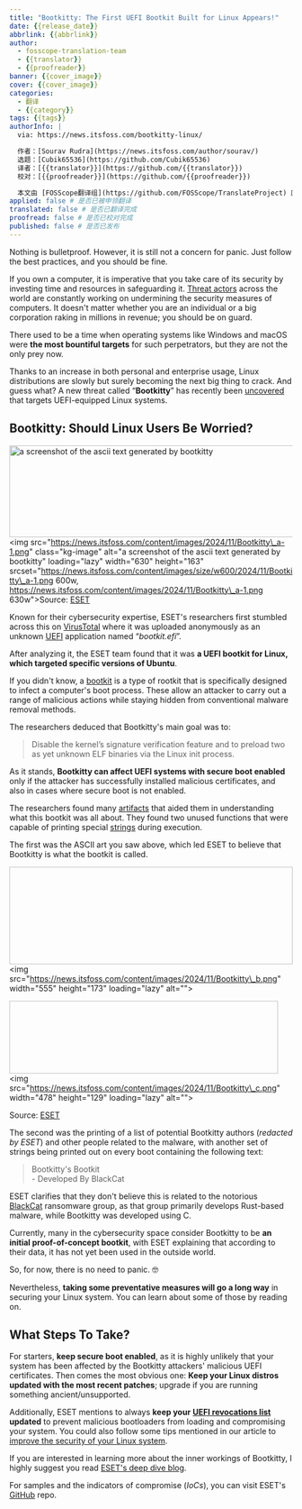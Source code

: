 ```yaml
---
title: "Bootkitty: The First UEFI Bootkit Built for Linux Appears!"
date: {{release_date}}
abbrlink: {{abbrlink}}
author:
  - fosscope-translation-team
  - {{translator}}
  - {{proofreader}}
banner: {{cover_image}}
cover: {{cover_image}}
categories:
  - 翻译
  - {{category}}
tags: {{tags}}
authorInfo: |
  via: https://news.itsfoss.com/bootkitty-linux/

  作者：[Sourav Rudra](https://news.itsfoss.com/author/sourav/)
  选题：[Cubik65536](https://github.com/Cubik65536)
  译者：[{{translator}}](https://github.com/{{translator}})
  校对：[{{proofreader}}](https://github.com/{{proofreader}})

  本文由 [FOSScope翻译组](https://github.com/FOSScope/TranslateProject) 原创编译，[开源观察](https://fosscope.com/) 荣誉推出
applied: false # 是否已被申领翻译
translated: false # 是否已翻译完成
proofread: false # 是否已校对完成
published: false # 是否已发布
---
```


<!-- 所有以 `{{variable}}` 形式展现的内容都需要替换为实际内容 -->

Nothing is bulletproof. However, it is still not a concern for panic. Just follow the best practices, and you should be fine.

<!-- more -->

If you own a computer, it is imperative that you take care of its security by investing time and resources in safeguarding it. [Threat actors](https://en.wikipedia.org/wiki/Threat_actor) across the world are constantly working on undermining the security measures of computers. It doesn't matter whether you are an individual or a big corporation raking in millions in revenue; you should be on guard.

There used to be a time when operating systems like Windows and macOS were **the most bountiful targets** for such perpetrators, but they are not the only prey now.

Thanks to an increase in both personal and enterprise usage, Linux distributions are slowly but surely becoming the next big thing to crack. And guess what? A new threat called “**Bootkitty**” has recently been [uncovered](https://www.welivesecurity.com/en/eset-research/bootkitty-analyzing-first-uefi-bootkit-linux/) that targets UEFI-equipped Linux systems.

## Bootkitty: Should Linux Users Be Worried?

<img alt="a screenshot of the ascii text generated by bootkitty" height="163" width="630" />\<img src="https://news.itsfoss.com/content/images/2024/11/Bootkitty\_a-1.png" class="kg-image" alt="a screenshot of the ascii text generated by bootkitty" loading="lazy" width="630" height="163" srcset="https://news.itsfoss.com/content/images/size/w600/2024/11/Bootkitty\_a-1.png 600w, https://news.itsfoss.com/content/images/2024/11/Bootkitty\_a-1.png 630w"\>Source: [ESET](https://www.welivesecurity.com/en/eset-research/bootkitty-analyzing-first-uefi-bootkit-linux/)

Known for their cybersecurity expertise, ESET's researchers first stumbled across this on [VirusTotal](https://www.virustotal.com/gui/file/f1f84819bdf395d42c36adb36ded0e7de338e2036e174716b5de71abc56f5d40) where it was uploaded anonymously as an unknown [UEFI](https://en.wikipedia.org/wiki/UEFI) application named “*bootkit.efi*”.

After analyzing it, the ESET team found that it was **a UEFI bootkit for Linux, which targeted specific versions of Ubuntu**.

If you didn't know, a [bootkit](https://en.wikipedia.org/wiki/Rootkit) is a type of rootkit that is specifically designed to infect a computer's boot process. These allow an attacker to carry out a range of malicious actions while staying hidden from conventional malware removal methods.

The researchers deduced that Bootkitty's main goal was to:

> Disable the kernel’s signature verification feature and to preload two as yet unknown ELF binaries via the Linux init process.

As it stands, **Bootkitty can affect UEFI systems with secure boot enabled** only if the attacker has successfully installed malicious certificates, and also in cases where secure boot is not enabled.

The researchers found many [artifacts](https://www.sciencedirect.com/topics/computer-science/malware-artifact) that aided them in understanding what this bootkit was all about. They found two unused functions that were capable of printing special [strings](https://en.wikipedia.org/wiki/String_(computer_science)) during execution.

The first was the ASCII art you saw above, which led ESET to believe that Bootkitty is what the bootkit is called.

<img alt="" height="173" width="555" />\<img src="https://news.itsfoss.com/content/images/2024/11/Bootkitty\_b.png" width="555" height="173" loading="lazy" alt=""\>

<img alt="" height="129" width="478" />\<img src="https://news.itsfoss.com/content/images/2024/11/Bootkitty\_c.png" width="478" height="129" loading="lazy" alt=""\>

Source: [ESET](https://www.welivesecurity.com/en/eset-research/bootkitty-analyzing-first-uefi-bootkit-linux/)

The second was the printing of a list of potential Bootkitty authors (*redacted by ESET*) and other people related to the malware, with another set of strings being printed out on every boot containing the following text:

> Bootkitty's Bootkit  
> \- Developed By BlackCat

ESET clarifies that they don't believe this is related to the notorious [BlackCat](https://en.wikipedia.org/wiki/BlackCat_(cyber_gang)) ransomware group, as that group primarily develops Rust-based malware, while Bootkitty was developed using C.

Currently, many in the cybersecurity space consider Bootkitty to be **an initial proof-of-concept bootkit**, with ESET explaining that according to their data, it has not yet been used in the outside world.

So, for now, there is no need to panic. 🤓

Nevertheless, **taking some preventative measures will go a long way** in securing your Linux system. You can learn about some of those by reading on.

## What Steps To Take?

For starters, **keep secure boot enabled**, as it is highly unlikely that your system has been affected by the Bootkitty attackers' malicious UEFI certificates. Then comes the most obvious one: **Keep your Linux distros updated with the most recent patches**; upgrade if you are running something ancient/unsupported.

Additionally, ESET mentions to always **keep your** [**UEFI revocations list**](https://uefi.org/revocationlistfile) **updated** to prevent malicious bootloaders from loading and compromising your system. You could also follow some tips mentioned in our article to [improve the security of your Linux system](https://itsfoss.com/improve-security-linux/).

If you are interested in learning more about the inner workings of Bootkitty, I highly suggest you read [ESET's deep dive blog](https://www.welivesecurity.com/en/eset-research/bootkitty-analyzing-first-uefi-bootkit-linux/).

For samples and the indicators of compromise (*IoCs*), you can visit ESET's [GitHub](https://github.com/eset/malware-ioc/tree/master/bootkitty) repo.
